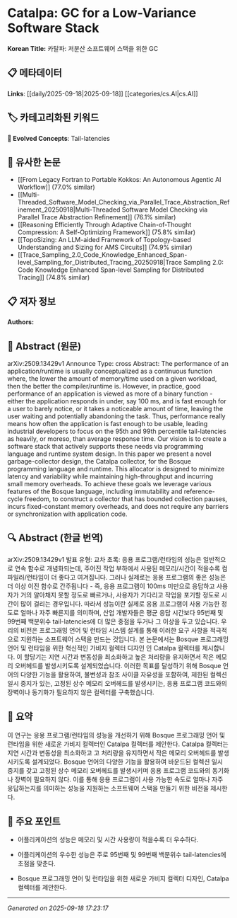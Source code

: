 
# Catalpa: GC for a Low-Variance Software Stack

**Korean Title:** 카탈파: 저분산 소프트웨어 스택을 위한 GC

## 📋 메타데이터

**Links**: [[daily/2025-09-18|2025-09-18]] [[categories/cs.AI|cs.AI]]

## 🏷️ 카테고리화된 키워드
**🚀 Evolved Concepts**: Tail-latencies

## 🔗 유사한 논문
- [[From Legacy Fortran to Portable Kokkos: An Autonomous Agentic AI Workflow]] (77.0% similar)
- [[Multi-Threaded_Software_Model_Checking_via_Parallel_Trace_Abstraction_Refinement_20250918|Multi-Threaded Software Model Checking via Parallel Trace Abstraction Refinement]] (76.1% similar)
- [[Reasoning Efficiently Through Adaptive Chain-of-Thought Compression: A Self-Optimizing Framework]] (75.8% similar)
- [[TopoSizing: An LLM-aided Framework of Topology-based Understanding and Sizing for AMS Circuits]] (74.9% similar)
- [[Trace_Sampling_2.0_Code_Knowledge_Enhanced_Span-level_Sampling_for_Distributed_Tracing_20250918|Trace Sampling 2.0: Code Knowledge Enhanced Span-level Sampling for Distributed Tracing]] (74.8% similar)

## 📋 저자 정보

**Authors:** 

## 📄 Abstract (원문)

arXiv:2509.13429v1 Announce Type: cross 
Abstract: The performance of an application/runtime is usually conceptualized as a continuous function where, the lower the amount of memory/time used on a given workload, then the better the compiler/runtime is. However, in practice, good performance of an application is viewed as more of a binary function - either the application responds in under, say 100 ms, and is fast enough for a user to barely notice, or it takes a noticeable amount of time, leaving the user waiting and potentially abandoning the task. Thus, performance really means how often the application is fast enough to be usable, leading industrial developers to focus on the 95th and 99th percentile tail-latencies as heavily, or moreso, than average response time. Our vision is to create a software stack that actively supports these needs via programming language and runtime system design. In this paper we present a novel garbage-collector design, the Catalpa collector, for the Bosque programming language and runtime. This allocator is designed to minimize latency and variability while maintaining high-throughput and incurring small memory overheads. To achieve these goals we leverage various features of the Bosque language, including immutability and reference-cycle freedom, to construct a collector that has bounded collection pauses, incurs fixed-constant memory overheads, and does not require any barriers or synchronization with application code.

## 🔍 Abstract (한글 번역)

arXiv:2509.13429v1 발표 유형: 교차
초록: 응용 프로그램/런타임의 성능은 일반적으로 연속 함수로 개념화되는데, 주어진 작업 부하에서 사용된 메모리/시간이 적을수록 컴파일러/런타임이 더 좋다고 여겨집니다. 그러나 실제로는 응용 프로그램의 좋은 성능은 더 이상 이진 함수로 간주됩니다 - 즉, 응용 프로그램이 100ms 미만으로 응답하고 사용자가 거의 알아채지 못할 정도로 빠르거나, 사용자가 기다리고 작업을 포기할 정도로 시간이 많이 걸리는 경우입니다. 따라서 성능이란 실제로 응용 프로그램이 사용 가능한 정도로 얼마나 자주 빠른지를 의미하며, 산업 개발자들은 평균 응답 시간보다 95번째 및 99번째 백분위수 tail-latencies에 더 많은 중점을 두거나 그 이상을 두고 있습니다. 우리의 비전은 프로그래밍 언어 및 런타임 시스템 설계를 통해 이러한 요구 사항을 적극적으로 지원하는 소프트웨어 스택을 만드는 것입니다. 본 논문에서는 Bosque 프로그래밍 언어 및 런타임을 위한 혁신적인 가비지 컬렉터 디자인 인 Catalpa 컬렉터를 제시합니다. 이 할당기는 지연 시간과 변동성을 최소화하고 높은 처리량을 유지하면서 작은 메모리 오버헤드를 발생시키도록 설계되었습니다. 이러한 목표를 달성하기 위해 Bosque 언어의 다양한 기능을 활용하여, 불변성과 참조 사이클 자유성을 포함하여, 제한된 컬렉션 일시 중지가 있는, 고정된 상수 메모리 오버헤드를 발생시키는, 응용 프로그램 코드와의 장벽이나 동기화가 필요하지 않은 컬렉터를 구축했습니다.

## 📝 요약

이 연구는 응용 프로그램/런타임의 성능을 개선하기 위해 Bosque 프로그래밍 언어 및 런타임을 위한 새로운 가비지 컬렉터인 Catalpa 컬렉터를 제안한다. Catalpa 컬렉터는 지연 시간과 변동성을 최소화하고 고 처리량을 유지하면서 작은 메모리 오버헤드를 발생시키도록 설계되었다. Bosque 언어의 다양한 기능을 활용하여 바운드된 컬렉션 일시 중지를 갖고 고정된 상수 메모리 오버헤드를 발생시키며 응용 프로그램 코드와의 동기화나 장벽이 필요하지 않다. 이를 통해 응용 프로그램이 사용 가능한 속도로 얼마나 자주 응답하는지를 의미하는 성능을 지원하는 소프트웨어 스택을 만들기 위한 비전을 제시한다.

## 🎯 주요 포인트

- 어플리케이션의 성능은 메모리 및 시간 사용량이 적을수록 더 우수하다.

- 어플리케이션의 우수한 성능은 주로 95번째 및 99번째 백분위수 tail-latencies에 초점을 맞춘다.

- Bosque 프로그래밍 언어 및 런타임을 위한 새로운 가비지 컬렉터 디자인, Catalpa 컬렉터를 제안한다.

---

*Generated on 2025-09-18 17:23:17*
